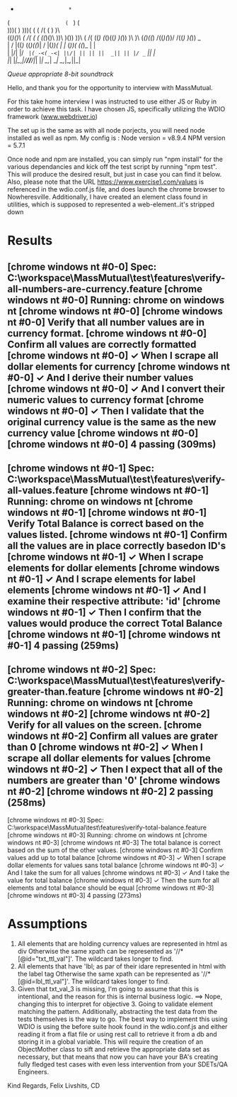    *                     *                                
 (  `                  (  `             )             (   
 )\))(      )          )\))(     (   ( /(   (      )  )\  
((_)()\  ( /(  (   (  ((_)()\   ))\  )\()) ))\  ( /( ((_) 
(_()((_) )(_)) )\  )\ (_()((_) /((_)(_))/ /((_) )(_)) _   
|  \/  |((_)_ ((_)((_)|  \/  |(_))( | |_ (_))( ((_)_ | |  
| |\/| |/ _` |(_-<(_-<| |\/| || || ||  _|| || |/ _` || |  
|_|  |_|\__,_|/__//__/|_|  |_| \_,_| \__| \_,_|\__,_||_|  
                                                         

*Queue appropriate 8-bit soundtrack*

Hello, and thank you for the opportunity to interview with MassMutual.

For this take home interview I was instructed to use either JS or Ruby in order to achieve this task.
I have chosen JS, specifically utilizing the WDIO framework (www.webdriver.io)

The set up is the same as with all node porjects, you will need node installed as well as npm.
My config is :  Node version = v8.9.4 
                NPM version = 5.7.1

Once node and npm are installed, you can simply run "npm install" for the various dependancies 
and kick off the test script by running "npm test". This will produce the desired result, but
just in case you can find it below.  Also, please note that the URL https://www.exercise1.com/values
is referenced in the wdio.conf.js file, and does launch the chrome browser to Nowheresville.
Additionally, I have created an element class found in utilities, which is supposed to represented
a web-element..it's stripped down


Results
=======
[chrome  windows nt #0-0] Spec: C:\workspace\MassMutual\test\features\verify-all-numbers-are-currency.feature
[chrome  windows nt #0-0] Running: chrome on windows nt
[chrome  windows nt #0-0]
[chrome  windows nt #0-0] Verify that all number values are in currency format.
[chrome  windows nt #0-0]     Confirm all values are correctly formatted
[chrome  windows nt #0-0]        ✓ When I scrape all dollar elements for currency
[chrome  windows nt #0-0]        ✓ And I derive their number values
[chrome  windows nt #0-0]        ✓ And I convert their numeric values to currency format
[chrome  windows nt #0-0]        ✓ Then I validate that the original currency value is the same as the new currency value
[chrome  windows nt #0-0]
[chrome  windows nt #0-0] 4 passing (309ms)
------------------------------------------------------------------
[chrome  windows nt #0-1] Spec: C:\workspace\MassMutual\test\features\verify-all-values.feature
[chrome  windows nt #0-1] Running: chrome on windows nt
[chrome  windows nt #0-1]
[chrome  windows nt #0-1] Verify Total Balance is correct based on the values listed.
[chrome  windows nt #0-1]     Confirm all the values are in place correctly basedon ID's
[chrome  windows nt #0-1]        ✓ When I scrape elements for dollar elements
[chrome  windows nt #0-1]        ✓ And I scrape elements for label elements
[chrome  windows nt #0-1]        ✓ And I examine their respective attribute: 'id'
[chrome  windows nt #0-1]        ✓ Then I confirm that the values would produce the correct Total Balance
[chrome  windows nt #0-1]
[chrome  windows nt #0-1] 4 passing (259ms)
------------------------------------------------------------------
[chrome  windows nt #0-2] Spec: C:\workspace\MassMutual\test\features\verify-greater-than.feature
[chrome  windows nt #0-2] Running: chrome on windows nt
[chrome  windows nt #0-2]
[chrome  windows nt #0-2] Verify for all values on the screen.
[chrome  windows nt #0-2]     Confirm all values are grater than 0
[chrome  windows nt #0-2]        ✓ When I scrape all dollar elements for values
[chrome  windows nt #0-2]        ✓ Then I expect that all of the numbers are greater than '0'
[chrome  windows nt #0-2]
[chrome  windows nt #0-2] 2 passing (258ms)
------------------------------------------------------------------
[chrome  windows nt #0-3] Spec: C:\workspace\MassMutual\test\features\verify-total-balance.feature
[chrome  windows nt #0-3] Running: chrome on windows nt
[chrome  windows nt #0-3]
[chrome  windows nt #0-3] The total balance is correct based on the sum of the other values.
[chrome  windows nt #0-3]     Confirm values add up to total balance
[chrome  windows nt #0-3]        ✓ When I scrape dollar elements for values sans total balance
[chrome  windows nt #0-3]        ✓ And I take the sum for all values
[chrome  windows nt #0-3]        ✓ And I take the value for total balance
[chrome  windows nt #0-3]        ✓ Then the sum for all elements and total balance should be equal
[chrome  windows nt #0-3]
[chrome  windows nt #0-3] 4 passing (273ms)



Assumptions
===========
1) All elements that are holding currency values are represented in html as div
   Otherwise the same xpath can be represented as '//*[@id="txt_ttl_val"]'. The wildcard takes longer to find.
2) All elements that have 'lbl; as par of their idare represented in html with the label tag
   Otherwise the same xpath can be represented as '//*[@id=lbl_ttl_val"]'. The wildcard takes longer to find.
3) Given that txt_val_3 is missing, I'm going to assume that this is intentional,
   and the reason for this is internal business logic. ==> Nope, changing this to interpret for objective 3.
   Going to validate element matching the pattern.
Additionally, abstracting the test data from the tests themselves is the way to go.  The best 
way to implement this using WDIO is using the before suite hook found in the wdio.conf.js and
either reading it from a flat file or using rest call to retrieve it from a db and storing it
in a global variable.  This will require the creation of an ObjectMother class to sift and 
retrieve the appropriate data set as necessary, but that means that now you can have your BA's
creating fully fledged test cases with even less intervention from your SDETs/QA Engineers.  


Kind Regards,
Felix Livshits, CD
